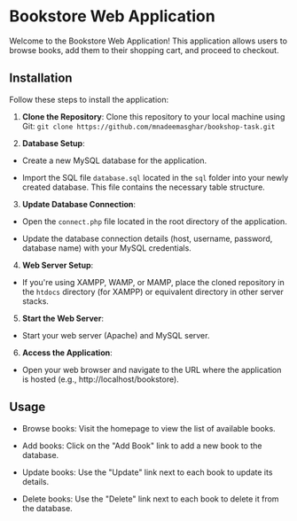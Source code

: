 # Bookstore Web Application

Welcome to the Bookstore Web Application! This application allows users to browse books, add them to their shopping cart, and proceed to checkout.

## Installation

Follow these steps to install the application:

1. **Clone the Repository**: Clone this repository to your local machine using Git: `git clone https://github.com/mnadeemasghar/bookshop-task.git`

2. **Database Setup**:

- Create a new MySQL database for the application.

- Import the SQL file `database.sql` located in the `sql` folder into your newly created database. This file contains the necessary table structure.

3. **Update Database Connection**:

- Open the `connect.php` file located in the root directory of the application.

- Update the database connection details (host, username, password, database name) with your MySQL credentials.

4. **Web Server Setup**:

- If you're using XAMPP, WAMP, or MAMP, place the cloned repository in the `htdocs` directory (for XAMPP) or equivalent directory in other server stacks.

5. **Start the Web Server**:

- Start your web server (Apache) and MySQL server.

6. **Access the Application**:

- Open your web browser and navigate to the URL where the application is hosted (e.g., http://localhost/bookstore).

## Usage

- Browse books: Visit the homepage to view the list of available books.

- Add books: Click on the "Add Book" link to add a new book to the database.

- Update books: Use the "Update" link next to each book to update its details.

- Delete books: Use the "Delete" link next to each book to delete it from the database.